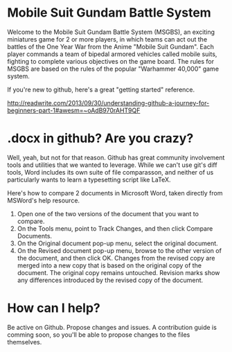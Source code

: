 Mobile Suit Gundam Battle System
================================

Welcome to the Mobile Suit Gundam Battle System (MSGBS), an exciting miniatures game for 2 or more players, in which teams can act out the battles of the One Year War from the Anime "Mobile Suit Gundam". Each player commands a team of bipedal armored vehicles called mobile suits, fighting to complete various objectives on the game board. The rules for MSGBS are based on the rules of the popular "Warhammer 40,000" game system.

If you're new to github, here's a great "getting started" reference.

http://readwrite.com/2013/09/30/understanding-github-a-journey-for-beginners-part-1#awesm=~oAdB970rAHT9QF


.docx in github? Are you crazy?
===============================

Well, yeah, but not for that reason. Github has great community involvement tools and utilities that we wanted to leverage. While we can't use git's diff tools, Word includes its own suite of file comparasson, and neither of us particularly wants to learn a typesetting script like LaTeX.

Here's how to compare 2 documents in Microsoft Word, taken directly from MSWord's help resource.

1. Open one of the two versions of the document that you want to compare.
2. On the Tools menu, point to Track Changes, and then click Compare Documents.
3. On the Original document pop-up menu, select the original document.
4. On the Revised document pop-up menu, browse to the other version of the document, and then click OK. Changes from the revised copy are merged into a new copy that is based on the original copy of the document. The original copy remains untouched. Revision marks show any differences introduced by the revised copy of the document.


How can I help?
===============

Be active on Github. Propose changes and issues. A contribution guide is comming soon, so you'll be able to propose changes to the files themselves.
